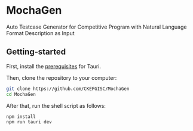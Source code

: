 # MochaGen
Auto Testcase Generator for Competitive Program with Natural Language Format Description as Input

## Getting-started

First, install the [prerequisites](https://tauri.app/v1/guides/getting-started/prerequisites/) for Tauri.

Then, clone the repository to your computer:
```sh
git clone https://github.com/CKEFGISC/MochaGen
cd MochaGen
```

After that, run the shell script as follows:

```sh
npm install
npm run tauri dev
```
